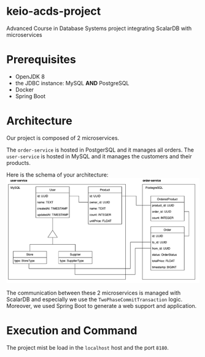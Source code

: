 # keio-acds-project
Advanced Course in Database Systems project integrating ScalarDB with microservices

# Prerequisites
- OpenJDK 8
- the JDBC instance: MySQL **AND** PostgreSQL
- Docker
- Spring Boot

# Architecture
Our project is composed of 2 microservices. 

The `order-service` is hosted in PostgerSQL and it manages all orders. The `user-service` is hosted in MySQL and it manages the customers and their products. 

Here is the schema of your architecture:
![alt text](https://github.com/rickerp/keio-acds-project/blob/microservices/Architecture.png)

The communication between these 2 microservices is managed with ScalarDB and especially we use the `TwoPhaseCommitTransaction` logic. Moreover, we used Spring Boot to generate a web support and application.  

# Execution and Command
The project mist be load in the `localhost` host and the port `8180`.  
